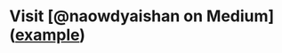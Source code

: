 # Visit [@naowdyaishan on Medium](<a href="https://nawodyaishan.medium.com/introduction-to-machine-learning-and-hello-world-in-neural-networks-317ab0f9fdfa" target="_blank">example</a>)
